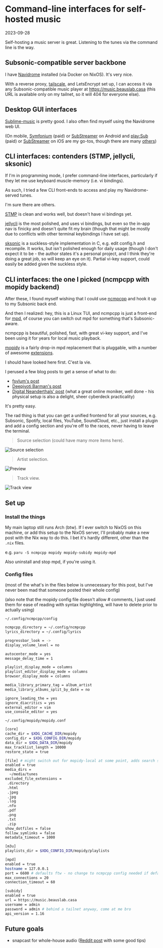 # Command-line interfaces for self-hosted music

<time id="post-date">2023-09-28</time>

<p id="post-excerpt">
Self-hosting a music server is great.
Listening to the tunes via the command line is the way.
</p>

## Subsonic-compatible server backbone

I have [Navidrome](https://www.navidrome.org/) installed (via Docker on NixOS).
It's very nice.

With a reverse proxy, [tailscale](https://tailscale.com/), and LetsEncrypt set up,
I can access it via any Subsonic-compatible music player at
<https://music.beauslab.casa> 
(this URL is available only on my tailnet, so it will 404 for everyone else).


## Desktop GUI interfaces

[Sublime-music](https://sublimemusic.app/) is pretty good.
I also often find myself using the Navidrome web UI.

(On mobile, [Symfonium](https://symfonium.app/) (paid) or [SubStreamer](https://substreamerapp.com/) on Android 
and [play:Sub](http://michaelsapps.dk/playsubapp/) (paid) or [SubStreamer](https://substreamerapp.com/) on iOS are my go-tos, 
though there are many [others](http://www.subsonic.org/pages/apps.jsp))

## CLI interfaces: contenders (STMP, jellycli, sksonic)

If I'm in programming mode, 
I prefer command-line interfaces, 
particularly if they let me use keyboard muscle-memory (i.e. vi bindings).

As such, I tried a few CLI front-ends to access and play my Navidrome-served tunes.

I'm sure there are others.

[STMP](https://github.com/wildeyedskies/stmp/tree/main) 
is clean and works well, but doesn't have vi bindings yet. 

[jellycli](https://github.com/tryffel/jellycli/tree/master) is the most polished, 
and uses vi bindings, 
but even so the in-app nav is finicky and doesn't quite fit my brain
(though that might be mostly due to conflicts with other terminal keybindings I have set up).

[sksonic](https://gitlab.com/yvelon/sksonic) is a suckless-style implementation in C, e.g. edit config.h and recompile.
It works, but isn't polished enough for daily usage 
(though I don't expect it to be - the author states it's a personal project, 
and I think they're doing a great job, so will keep an eye on it).
Partial vi-key support, could easily be added given the suckless style.


## CLI interfaces: the one I picked (ncmpcpp with mopidy backend)

After these, I found myself wishing that I could use [ncmpcpp](https://github.com/ncmpcpp/ncmpcpp) and hook it up to my Subsonic back end.

And then I realized: 
hey, this is a Linux TUI,
and ncmpcpp is just a front-end for [mpd](https://www.musicpd.org/),
of course you can switch out mpd for something that's Subsonic-aware. 

ncmpcpp is beautiful, polished, fast, with great vi-key support, and I've been using it for years for local music playback.

[mopidy](https://mopidy.com/) is a fairly drop-in mpd replacement that is pluggable,
with a number of awesome [extensions](https://mopidy.com/ext/).

I should have looked here first. C'est la vie.

I perused a few blog posts to get a sense of what to do:
- [fsylum's post](https://fsylum.net/blog/setting-up-ncmpcpp-mopidy-spotify-arch-linux/)
- [Deepjyoti Barman's post](https://blog.deepjyoti30.dev/using-spotify-with-ncmpcpp-mopidy-linux)
- [Digital Neanderthals' post](https://www.digitalneanderthal.com/post/ncmpcpp/) (what a great online moniker, well done - his physical setup is also a delight, sheer cyberdeck practicality)

It's pretty easy.

The rad thing is that you can get a unified frontend for all your sources,
e.g. Subsonic, Spotify, local files, YouTube, SoundCloud, etc.,
just install a plugin and add a config section and you're off to the races,
never having to leave the terminal.


> Source selection (could have many more items here).

![Source selection](/images/ncmpcpp-mopidy-selector.png)


> Artist selection.

![Preview](/images/ncmpcpp-mopidy-full.png)


> Track view.

![Track view](/images/ncmpcpp-mopidy-tracks.png)


## Set up

### Install the things

My main laptop still runs Arch (btw). 
If I ever switch to NixOS on this machine, 
or add this setup to the NixOS server,
I'll probably make a new post with the Nix way to do this.
I bet it's hardly different, other than the `.nix` files.

e.g. `paru -S ncmpcpp mopidy mopidy-subidy mopidy-mpd`

Also uninstall and stop mpd, if you're using it.

### Config files

(most of the what's in the files below is unnecessary for this post, 
but I've never been mad that someone posted their whole config)

(also note that the mopidy config file doesn't allow # comments, 
I just used them for ease of reading with syntax highlighting,
will have to delete prior to actually using)

`~/.config/ncmpcpp/config` 

```sh
ncmpcpp_directory = ~/.config/ncmpcpp
lyrics_directory = ~/.config/lyrics

progressbar_look = ->
display_volume_level = no

autocenter_mode = yes
message_delay_time = 1

playlist_display_mode = columns
playlist_editor_display_mode = columns
browser_display_mode = columns

media_library_primary_tag = album_artist
media_library_albums_split_by_date = no

ignore_leading_the = yes
ignore_diacritics = yes
external_editor = vim
use_console_editor = yes
```

`~/.config/mopidy/mopidy.conf`

```sh
[core]
cache_dir = $XDG_CACHE_DIR/mopidy
config_dir = $XDG_CONFIG_DIR/mopidy
data_dir = $XDG_DATA_DIR/mopidy
max_tracklist_length = 10000
restore_state = true

[file] # might switch out for mopidy-local at some point, adds search support via sqlite metadata archive
enabled = true
media_dirs = 
  ~/media/tunes
excluded_file_extensions = 
 .directory
 .html
 .jpeg
 .jpg
 .log
 .nfo
 .pdf
 .png
 .txt
 .zip
show_dotfiles = false
follow_symlinks = false
metadata_timeout = 1000

[m3u]
playlists_dir = $XDG_CONFIG_DIR/mopidy/playlists

[mpd]
enabled = true
hostname = 127.0.0.1
port = 6600 # defaults ftw - no change to ncmpcpp config needed if defaults are kept
max_connections = 20
connection_timeout = 60

[subidy]
enabled = true
url = https://music.beauslab.casa
username = admin
password = admin # behind a tailnet anyway, come at me bro
api_version = 1.16
```

## Future goals

- snapcast for whole-house audio ([Reddit post](https://www.reddit.com/r/selfhosted/comments/icjmiq/a_music_server_with_a_tli_client/) with some good tips)
